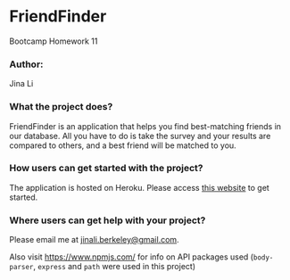 # FriendFinder
Bootcamp Homework 11


### Author:

Jina Li

### What the project does?

FriendFinder is an application that helps you find best-matching friends in our database.
All you have to do is take the survey and your results are compared to others, and a best friend will be matched to you.

### How users can get started with the project?

The application is hosted on  Heroku. Please access [this website](https://still-hamlet-76196.herokuapp.com/) to get started.

### Where users can get help with your project?

Please email me at jinali.berkeley@gmail.com.

Also visit https://www.npmjs.com/ for info on API packages used (`body-parser`, `express` and `path` were used in this project)
